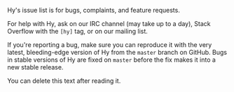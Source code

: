 Hy's issue list is for bugs, complaints, and feature requests.

For help with Hy, ask on our IRC channel (may take up to a day), Stack Overflow with the `[hy]` tag, or on our mailing list.

If you're reporting a bug, make sure you can reproduce it with the very latest, bleeding-edge version of Hy from the `master` branch on GitHub. Bugs in stable versions of Hy are fixed on `master` before the fix makes it into a new stable release.

You can delete this text after reading it.
